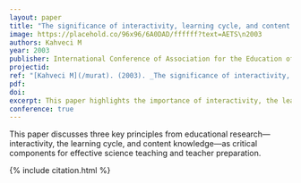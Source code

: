 ```yaml
---
layout: paper
title: "The significance of interactivity, learning cycle, and content knowledge in science teaching and teacher preparation programs"
image: https://placehold.co/96x96/6A0DAD/ffffff?text=AETS\n2003
authors: Kahveci M
year: 2003
publisher: International Conference of Association for the Education of Teachers of Science (AETS)
projectid:
ref: "[Kahveci M](/murat). (2003). _The significance of interactivity, learning cycle, and content knowledge in science teaching and teacher preparation programs_. Paper presented at the International Conference of Association for the Education of Teachers of Science (AETS). St. Louis Hyatt at Union Station, Missouri, USA. January 29 - February 2, 2003."
pdf:
doi:
excerpt: This paper highlights the importance of interactivity, the learning cycle, and content knowledge for effective science teaching.  
conference: true
---
```


This paper discusses three key principles from educational research—interactivity, the learning cycle, and content knowledge—as critical components for effective science teaching and teacher preparation.


{% include citation.html %}